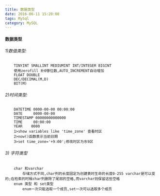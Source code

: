 ```yaml
---
title: 数据类型
date: 2016-06-11 15:20:08 
tags: MySql
category: MySQL
---
```


#### 数据类型
###### 1)数值类型:
		TINYINT SMALLINT MEDIUMINT INT/INTEGER BIGINT
		使用zerofill 补0够位数,AUTO_INCREMENT自动增加
		FLOAT DOUBLE 
		DEC/DECIMAL(M,D)
		BIT(M)
		
###### 	2)时间类型:
		DATETIME 0000-00-00 00:00:00
		DATE     0000-00-00
		TIMESTAMP 00000000000000
		TIME	 00:00:00
		YEAR	0000
		1>show variables like 'time_zone' 查看时区
		2>now()函数表示当前日期
		3>set time_zone='+9:00';修改时区为东9区
###### 	3) 字符类型
		char 和varchar
			存储方式不同,char列的长度固定为创建表时生命的长度0-255 varchar是可以变的;在检索的时候char列删除了尾部的空格,而varchar则保留这些空格
		enum 类型 和 set类型
			enum一次只能选取一个成员,set一次可以选取多个成员

